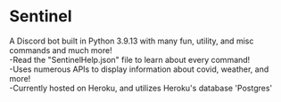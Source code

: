 # Sentinel
A Discord bot built in Python 3.9.13 with many fun, utility, and misc commands and much more! <br />
-Read the "SentinelHelp.json" file to learn about every command! <br />
-Uses numerous APIs to display information about covid, weather, and more! <br />
-Currently hosted on Heroku, and utilizes Heroku's database 'Postgres' <br />
